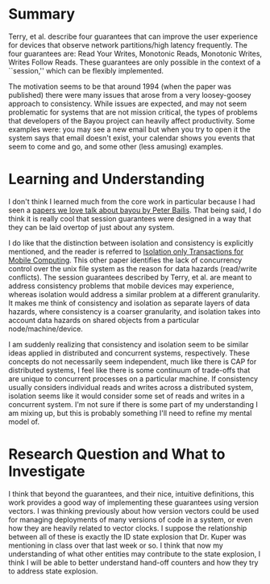 # Summary
Terry, et al. describe four guarantees that can improve the user experience for devices that observe network partitions/high latency frequently. The four guarantees are: Read Your Writes, Monotonic Reads, Monotonic Writes, Writes Follow Reads. These guarantees are only possible in the context of a ``session,'' which can be flexibly implemented.

The motivation seems to be that around 1994 (when the paper was published) there were many issues that arose from a very loosey-goosey approach to consistency. While issues are expected, and may not seem problematic for systems that are not mission critical, the types of problems that developers of the Bayou project can heavily affect productivity. Some examples were: you may see a new email but when you try to open it the system says that email doesn't exist, your calendar shows you events that seem to come and go, and some other (less amusing) examples.

# Learning and Understanding
I don't think I learned much from the core work in particular because I had seen a [papers we love talk about bayou by Peter Bailis][bailis-bayou-talk]. That being said, I do think it is really cool that session guarantees were designed in a way that they can be laid overtop of just about any system.

I do like that the distinction between isolation and consistency is explicitly mentioned, and the reader is referred to [Isolation only Transactions for Mobile Computing][isolation-only-transactions]. This other paper identifies the lack of concurrency control over the unix file system as the reason for data hazards (read/write conflicts). The session guarantees described by Terry, et al. are meant to address consistency problems that mobile devices may experience, whereas isolation would address a similar problem at a different granularity. It makes me think of consistency and isolation as separate layers of data hazards, where consistency is a coarser granularity, and isolation takes into account data hazards on shared objects from a particular node/machine/device.

I am suddenly realizing that consistency and isolation seem to be similar ideas applied in distributed and concurrent systems, respectively. These concepts do not necessarily seem independent, much like there is CAP for distributed systems, I feel like there is some continuum of trade-offs that are unique to concurrent processes on a particular machine. If consistency usually considers individual reads and writes across a distributed system, isolation seems like it would consider some set of reads and writes in a concurrent system. I'm not sure if there is some part of my understanding I am mixing up, but this is probably something I'll need to refine my mental model of.

# Research Question and What to Investigate
I think that beyond the guarantees, and their nice, intuitive definitions, this work provides a good way of implementing these guarantees using version vectors. I was thinking previously about how version vectors could be used for managing deployments of many versions of code in a system, or even how they are heavily related to vector clocks. I suppose the relationship between all of these is exactly the ID state explosion that Dr. Kuper was mentioning in class over that last week or so. I think that now my understanding of what other entities may contribute to the state explosion, I think I will be able to better understand hand-off counters and how they try to address state explosion.


[bailis-bayou-talk]: https://www.youtube.com/watch?v=tg7zvyWm_NE
[isolation-only-transactions]: https://www.cs.cmu.edu/~odyssey/docdir/osriot94.pdf
